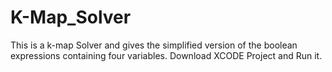# K-Map_Solver
This is a k-map Solver and gives the simplified version of the boolean expressions containing four variables.
Download XCODE Project and Run it. 
